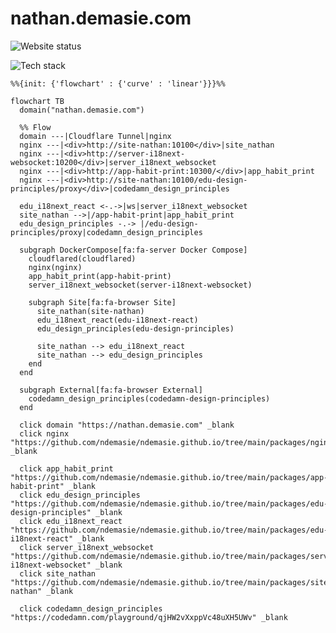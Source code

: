 # nathan.demasie.com

![Website status](https://img.shields.io/website-up-down-green-red/http/nathan.demasie.com.svg)

<!-- ![GitHub Workflow Status](https://img.shields.io/github/actions/workflow/status/ndemasie/ndemasie.github.io/deploy-ec2.yml) -->

![Tech stack](https://skillicons.dev/icons?i=docker,cloudflare,nginx,nodejs,ts,astro,svelte,react)

```mermaid
%%{init: {'flowchart' : {'curve' : 'linear'}}}%%

flowchart TB
  domain("nathan.demasie.com")

  %% Flow
  domain ---|Cloudflare Tunnel|nginx
  nginx ---|<div>http://site-nathan:10100</div>|site_nathan
  nginx ---|<div>http://server-i18next-websocket:10200</div>|server_i18next_websocket
  nginx ---|<div>http://app-habit-print:10300/</div>|app_habit_print
  nginx ---|<div>http://site-nathan:10100/edu-design-principles/proxy</div>|codedamn_design_principles

  edu_i18next_react <-.->|ws|server_i18next_websocket
  site_nathan -->|/app-habit-print|app_habit_print
  edu_design_principles -.-> |/edu-design-principles/proxy|codedamn_design_principles

  subgraph DockerCompose[fa:fa-server Docker Compose]
    cloudflared(cloudflared)
    nginx(nginx)
    app_habit_print(app-habit-print)
    server_i18next_websocket(server-i18next-websocket)

    subgraph Site[fa:fa-browser Site]
      site_nathan(site-nathan)
      edu_i18next_react(edu-i18next-react)
      edu_design_principles(edu-design-principles)

      site_nathan --> edu_i18next_react
      site_nathan --> edu_design_principles
    end
  end

  subgraph External[fa:fa-browser External]
    codedamn_design_principles(codedamn-design-principles)
  end

  click domain "https://nathan.demasie.com" _blank
  click nginx "https://github.com/ndemasie/ndemasie.github.io/tree/main/packages/nginx" _blank

  click app_habit_print "https://github.com/ndemasie/ndemasie.github.io/tree/main/packages/app-habit-print" _blank
  click edu_design_principles "https://github.com/ndemasie/ndemasie.github.io/tree/main/packages/edu-design-principles" _blank
  click edu_i18next_react "https://github.com/ndemasie/ndemasie.github.io/tree/main/packages/edu-i18next-react" _blank
  click server_i18next_websocket "https://github.com/ndemasie/ndemasie.github.io/tree/main/packages/server-i18next-websocket" _blank
  click site_nathan "https://github.com/ndemasie/ndemasie.github.io/tree/main/packages/site-nathan" _blank

  click codedamn_design_principles "https://codedamn.com/playground/qjHW2vXxppVc48uXH5UWv" _blank
```
